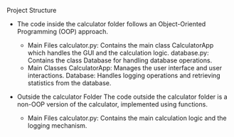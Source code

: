 Project Structure
* The code inside the calculator folder follows an Object-Oriented Programming (OOP) approach.
   - Main Files
  calculator.py: Contains the main class CalculatorApp which handles the GUI and the calculation logic.
  database.py: Contains the class Database for handling database operations.
   - Main Classes
  CalculatorApp: Manages the user interface and user interactions.
  Database: Handles logging operations and retrieving statistics from the database.
* Outside the calculator Folder
  The code outside the calculator folder is a non-OOP version of the calculator, implemented using functions.
  
   - Main Files
     calculator.py: Contains the main calculation logic and the logging mechanism.
